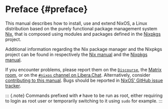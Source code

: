 # Preface {#preface}

This manual describes how to install, use and extend NixOS, a Linux distribution based on the purely functional package management system [Nix](https://nixos.org/nix), that is composed using modules and packages defined in the [Nixpkgs](https://nixos.org/nixpkgs) project.

Additional information regarding the Nix package manager and the Nixpkgs project can be found in respectively the [Nix manual](https://nixos.org/nix/manual) and the [Nixpkgs manual](https://nixos.org/nixpkgs/manual).

If you encounter problems, please report them on the [`Discourse`](https://discourse.nixos.org), the [Matrix room](https://matrix.to/#/!nix:nixos.org), or on the [`#nixos` channel on Libera.Chat](irc://irc.libera.chat/#nixos). Alternatively, consider [contributing to this manual](#chap-contributing). Bugs should be reported in [NixOS’ GitHub issue tracker](https://github.com/NixOS/nixpkgs/issues).

::: {.note}
Commands prefixed with `#` have to be run as root, either requiring to login as root user or temporarily switching to it using `sudo` for example.
:::
